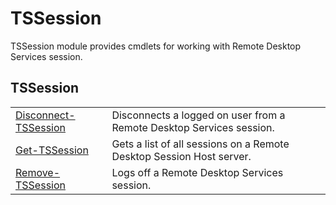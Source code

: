 # TSSession

TSSession module provides cmdlets for working with Remote Desktop Services session.

## TSSession

|                                                                |                                                                      |
| -------------------------------------------------------------- | -------------------------------------------------------------------- |
| [Disconnect-TSSession](TSSession/docs/Disconnect-TSSession.md) | Disconnects a logged on user from a Remote Desktop Services session. |
| [Get-TSSession](TSSession/docs/Get-TSSession.md)               | Gets a list of all sessions on a Remote Desktop Session Host server. |
| [Remove-TSSession](TSSession/docs/Remove-TSSession.md)         | Logs off a Remote Desktop Services session.                          |
